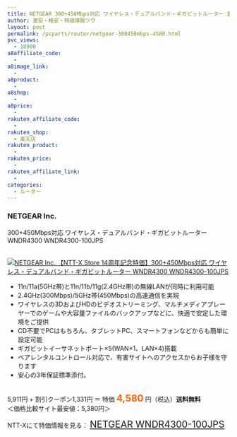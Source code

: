 ```yaml
---
title: NETGEAR 300+450Mbps対応 ワイヤレス・デュアルバンド・ギガビットルーター 激安特価4,580円！送料無料！
author: 激安・格安・特価情報ツウ
layout: post
permalink: /pcparts/router/netgear-300450mbps-4580.html
pvc_views:
  - 10900
a8affiliate_code:
  - 
a8image_link:
  - 
a8product:
  - 
a8shop:
  - 
a8price:
  - 
rakuten_affiliate_code:
  - 
rakuten_shop:
  - 楽天店
rakuten_product:
  - 
rakuten_price:
  - 
rakuten_affiliate_link:
  - 
categories:
  - ルーター
---
```

### NETGEAR Inc.  
300+450Mbps対応 ワイヤレス・デュアルバンド・ギガビットルーター WNDR4300 WNDR4300-100JPS

<div class="img-bg2 img_L">
  <a href="http://px.a8.net/svt/ejp?a8mat=ZYP6S+8IMA3E+S1Q+BWGDT&a8ejpredirect=http://nttxstore.jp/_II_NG14240338" target="_blank"><br /> <img src="http://i2.wp.com/image.nttxstore.jp/l2_images/N/NG/NG14240338.jpg?w=120" alt="NETGEAR Inc. 【NTT-X Store 14周年記念特価】300+450Mbps対応 ワイヤレス・デュアルバンド・ギガビットルーター WNDR4300 WNDR4300-100JPS" border="0" data-recalc-dims="1" /></a>
</div>

<!--more-->

  * 11n/11a(5GHz帯)と11n/11b/11g(2.4GHz帯)の無線LANが同時に利用可能
  * 2.4GHz(300Mbps)/5GHz帯(450Mbps)の高速通信を実現
  * ワイヤレスの3DおよびHDのビデオストリーミング、マルチメディアプレーヤーでのゲームや大容量ファイルのバックアップなどに、快適で安定した環境をご提供
  * CD不要でPCはもちろん、タブレットPC、スマートフォンなどからも簡単に設定可能
  * ギガビットイーサネットポート×5(WAN×1、LAN×4)搭載
  * ペアレンタルコントロール対応で、有害サイトへのアクセスからお子様を守ります
  * 安心の3年保証標準添付。

<br clear="all" />5,911円 + 割引クーポン1,331円 ＝ 特価 <span style="color: #ff6600; font-size: 150%;"><strong>4,580</strong></span> 円（税込）**送料無料**  
＜価格比較サイト最安値：5,380円＞

NTT-Xにて特価情報を見る： <span style="font-size: 150%;"><a href="http://px.a8.net/svt/ejp?a8mat=ZYP6S+8IMA3E+S1Q+BWGDT&a8ejpredirect=http://nttxstore.jp/_II_NG14240338" target="_blank">NETGEAR WNDR4300-100JPS</a></span>